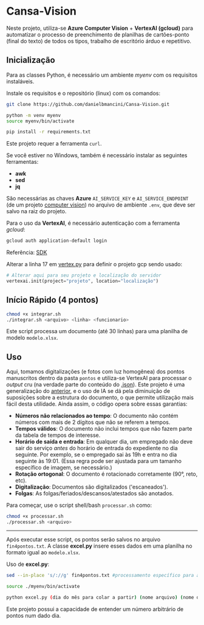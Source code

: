 # Cansa-Vision

Neste projeto, utiliza-se **Azure Computer Vision** + **VertexAI (gcloud)** para automatizar o processo de preenchimento de planilhas de cartões-ponto (final do texto) de todos os tipos, trabalho de escritório árduo e repetitivo.

## **Inicialização**
Para as classes Python, é necessário um ambiente _myenv_ com os requisitos instaláveis. 

Instale os requisitos e o repositório (linux) com os comandos:

```bash
git clone https://github.com/danielbmancini/Cansa-Vision.git

python -m venv myenv
source myenv/bin/activate

pip install -r requirements.txt
```
Este projeto requer a ferramenta `curl`.

Se você estiver no Windows, também é necessário instalar as seguintes ferramentas:

- **awk**
- **sed**
- **jq**

São necessárias as chaves **Azure** `AI_SERVICE_KEY` e `AI_SERVICE_ENDPOINT` (de um projeto [computer vision](https://portal.azure.com/#create/Microsoft.CognitiveServicesComputerVision)) no arquivo de ambiente `.env`, que deve ser salvo na raiz do projeto.

Para o uso da **VertexAI**, é necessário autenticação com a ferramenta _gcloud_:

```bash
gcloud auth application-default login
```
Referência: [SDK](https://cloud.google.com/sdk/docs/cheatsheet?hl=pt-br)

Alterar a linha 17 em  [vertex.py](./processando-documentos-impressos/vertex.py) para definir o projeto gcp sendo usado:

```python
# Alterar aqui para seu projeto e localização do servidor
vertexai.init(project="projeto", location="localização")

```

## Início Rápido (4 pontos)
```bash
chmod +x integrar.sh
./integrar.sh <arquivo> <linha> <funcionario>
```

Este script processa um documento (até 30 linhas) para uma planilha de modelo `modelo.xlsx`.

## **Uso**

Aqui, tomamos digitalizações (e fotos com luz homogênea) dos pontos manuscritos dentro da pasta `pontos` e utiliza-se VertexAI para processar o _output_ cru (na verdade parte do conteúdo do [.json](./body.json)). Este projeto é uma generalização do [anterior](https://github.com/danielbmancini/Repite-AzureVision), e o uso de IA se dá pela diminuição de suposições sobre a estrutura do documento, o que permite utilização mais fácil desta utilidade. Ainda assim, o código opera sobre essas garantias:

- **Números não relacionados ao tempo**: O documento não contém números com mais de 2 dígitos que não se referem a tempos.
- **Tempos válidos**: O documento não inclui tempos que não fazem parte da tabela de tempos de interesse.
- **Horário de saída e entrada**: Em qualquer dia, um empregado não deve sair do serviço *antes* do horário de entrada do expediente no dia seguinte. Por exemplo, se o empregado sai às 19h e entra no dia seguinte às 19:01. (Essa regra pode ser ajustada para um tamanho específico de imagem, se necessário.)
- **Rotação ortogonal**: O documento é rotacionado corretamente (90°, reto, etc).
- **Digitalização**: Documentos são digitalizados ('escaneados').
- **Folgas**: As folgas/feriados/descansos/atestados são anotados.

Para começar, use o script shell/bash `processar.sh` como:

```bash
chmod +x processar.sh
./processar.sh <arquivo>
```


------

Após executar esse script, os pontos serão salvos no arquivo `fin4pontos.txt`. A classe **excel.py** insere esses dados em uma planilha no formato igual ao `modelo.xlsx`.

Uso de **excel.py**:

```bash
sed --in-place 's/://g' fin4pontos.txt #processamento específico para a planilha

source ./myenv/bin/activate

python excel.py (dia do mês para colar a partir) (nome arquivo) (nome da folha MODELO) (nome funcionário)
```
Este projeto possui a capacidade de entender um número arbitrário de pontos num dado dia. 
